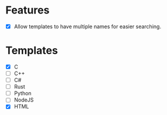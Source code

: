 # Features
- [x] Allow templates to have multiple names for easier searching.

# Templates
- [x] C
- [ ] C++
- [ ] C#
- [ ] Rust
- [ ] Python
- [ ] NodeJS
- [x] HTML